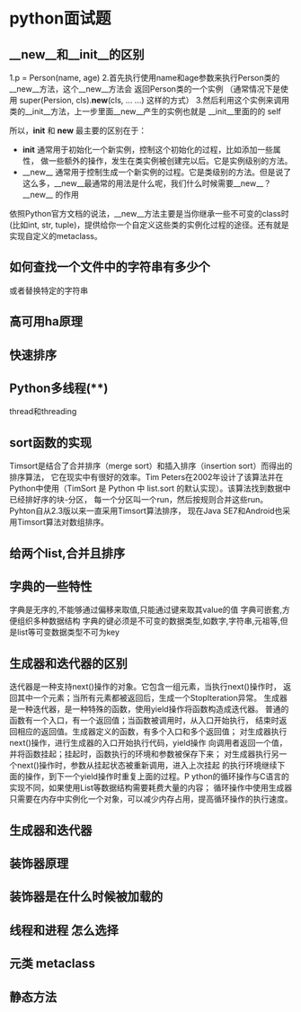 # python面试题

## \_\_new\_\_和\_\_init\_\_的区别

1.p = Person(name, age)
2.首先执行使用name和age参数来执行Person类的__new__方法，这个__new__方法会 返回Person类的一个实例
（通常情况下是使用 super(Persion, cls).__new__(cls, ... ...) 这样的方式）
3.然后利用这个实例来调用类的__init__方法，上一步里面__new__产生的实例也就是
 __init__里面的的 self

所以，__init__ 和 __new__ 最主要的区别在于：

- __init__ 通常用于初始化一个新实例，控制这个初始化的过程，比如添加一些属性，
做一些额外的操作，发生在类实例被创建完以后。它是实例级别的方法。
- \_\_new\_\_ 通常用于控制生成一个新实例的过程。它是类级别的方法。但是说了这么多，\_\_new\_\_最通常的用法是什么呢，我们什么时候需要\_\_new\_\_？
\_\_new\_\_ 的作用

依照Python官方文档的说法，\_\_new\_\_方法主要是当你继承一些不可变的class时(比如int, str, tuple)，提供给你一个自定义这些类的实例化过程的途径。还有就是实现自定义的metaclass。


## 如何查找一个文件中的字符串有多少个
 
或者替换特定的字符串

## 高可用ha原理

## 快速排序

## Python多线程(**)

thread和threading


## sort函数的实现

Timsort是结合了合并排序（merge sort）和插入排序（insertion sort）而得出的排序算法，
它在现实中有很好的效率。Tim Peters在2002年设计了该算法并在Python中使用（TimSort
是 Python 中 list.sort 的默认实现）。该算法找到数据中已经排好序的块-分区，
每一个分区叫一个run，然后按规则合并这些run。Pyhton自从2.3版以来一直采用Timsort算法排序，
现在Java SE7和Android也采用Timsort算法对数组排序。

## 给两个list,合并且排序

## 字典的一些特性

字典是无序的,不能够通过偏移来取值,只能通过键来取其value的值
字典可嵌套,方便组织多种数据结构
字典的键必须是不可变的数据类型,如数字,字符串,元祖等,但是list等可变数据类型不可为key


## 生成器和迭代器的区别

迭代器是一种支持next()操作的对象。它包含一组元素，当执行next()操作时，
返回其中一个元素；当所有元素都被返回后，生成一个StopIteration异常。
生成器是一种迭代器，是一种特殊的函数，使用yield操作将函数构造成迭代器。
普通的函数有一个入口，有一个返回值；当函数被调用时，从入口开始执行，
结束时返回相应的返回值。生成器定义的函数，有多个入口和多个返回值；
对生成器执行next()操作，进行生成器的入口开始执行代码，yield操作
向调用者返回一个值，并将函数挂起；挂起时，函数执行的环境和参数被保存下来；
对生成器执行另一个next()操作时，参数从挂起状态被重新调用，进入上次挂起
的执行环境继续下面的操作，到下一个yield操作时重复上面的过程。P
ython的循环操作与C语言的实现不同，如果使用List等数据结构需要耗费大量的内容；
循环操作中使用生成器只需要在内存中实例化一个对象，可以减少内存占用，提高循环操作的执行速度。

## 生成器和迭代器

## 装饰器原理

## 装饰器是在什么时候被加载的

## 线程和进程  怎么选择

## 元类 metaclass

## 静态方法
